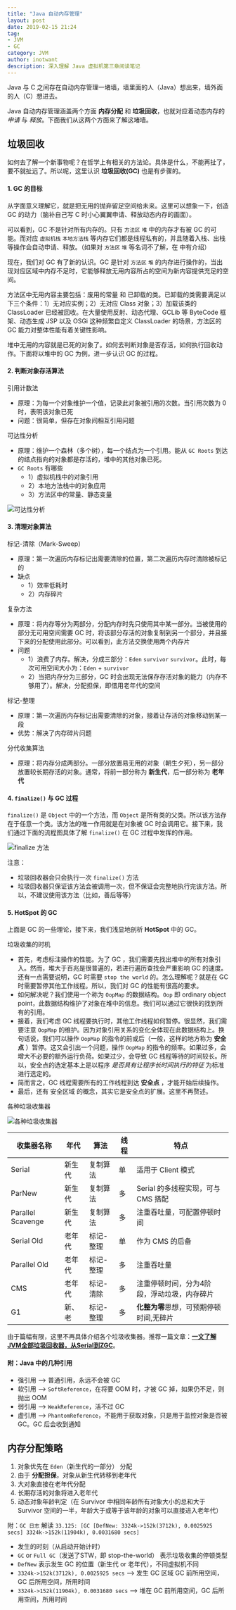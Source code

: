 ```yaml
---
title: "Java 自动内存管理"
layout: post
date: 2019-02-15 21:24
tag:
- JVM
- GC
category: JVM
author: inotwant
description: 深入理解 Java 虚拟机第三章阅读笔记
---
```


Java 与 C 之间存在自动内存管理一堵墙，墙里面的人（Java）想出来，墙外面的人（C）想进去。

Java 自动内存管理涵盖两个方面 **内存分配** 和 **垃圾回收**，也就对应着动态内存的 *申请* 与 *释放*。下面我们从这两个方面来了解这堵墙。

## 垃圾回收

如何去了解一个新事物呢？在哲学上有相关的方法论。具体是什么，不能再扯了，要不就扯远了。所以呢，这里认识 **垃圾回收(GC)** 也是有步骤的。

#### 1. GC 的目标 
从字面意义理解它，就是把无用的抛弃留足空间给未来。这里可以想象一下，创造 GC 的动力（脑补自己写 C 时小心翼翼申请、释放动态内存的画面）。

可以看到，GC 不是针对所有内存的。只有 `方法区` `堆` 中的内存才有被 GC 的可能。而对应 `虚拟机栈` `本地方法栈` 等内存它们都是线程私有的，并且随着入栈、出栈等操作会自动申请、释放。（如果对 `方法区` `堆` 等名词不了解，在 []() 中有介绍）

现在，我们对 GC 有了新的认识。GC 是针对 `方法区` `堆` 的内存进行操作的，当出现对应区域中内存不足时，它能够释放无用内容所占的空间为新内容提供充足的空间。

方法区中无用内容主要包括：废用的常量 和 已卸载的类。已卸载的类需要满足以下三个条件：1）无对应实例；2）无对应 Class 对象；3）加载该类的 ClassLoader 已经被回收。在大量使用反射、动态代理、GCLib 等 ByteCode 框架、动态生成 JSP 以及 OSGi 这种频繁自定义 ClassLoader 的场景，方法区的 GC 能力对整体性能有着关键性影响。

堆中无用的内容就是已死的对象了。如何去判断对象是否存活，如何执行回收动作。下面将以堆中的 GC 为例，进一步认识 GC 的过程。

#### 2. 判断对象存活算法

引用计数法
- 原理：为每一个对象维护一个值，记录此对象被引用的次数。当引用次数为 0 时，表明该对象已死
- 问题：很简单，但存在对象间相互引用问题

可达性分析
- 原理：维护一个森林（多个树），每一个结点为一个引用。能从 `GC Roots` 到达的结点指向的对象都是存活的，堆中的其他对象已死。
- `GC Roots` 有哪些
	- 1）虚拟机栈中的对象引用
	- 2）本地方法栈中的对象应用
	- 3）方法区中的常量、静态变量

![可达性分析](https://raw.githubusercontent.com/INotWant/INotWant.github.io/master/assets/images/2019-02-15/gc-roots-trees.png "可达性分析")

#### 3. 清理对象算法

标记-清除（Mark-Sweep）
- 原理：第一次遍历内存标记出需要清除的位置，第二次遍历内存时清除被标记的
- 缺点
	- 1）效率低耗时
	- 2）内存碎片

复杂方法
- 原理：将内存等分为两部分，分配内存时先只使用其中某一部分。当被使用的部分无可用空间需要 GC 时，将该部分存活的对象复制到另一个部分，并且接下来的分配使用此部分。可以看到，此方法交换使用两个内存片
- 问题
	- 1）浪费了内存。解决，分成三部分：`Eden` `survivor` `survivor`。此时，每次可用空间大小为：`Eden` + `survivor`
	- 2）当把内存分为三部分，GC 时会出现无法保存存活对象的能力（内存不够用了）。解决，分配担保，即借用老年代的空间
	
标记-整理
- 原理：第一次遍历内存标记出需要清除的对象，接着让存活的对象移动到某一段
- 优势：解决了内存碎片问题

分代收集算法
- 原理：将内存分成两部分。一部分放置易无用的对象（朝生夕死），另一部分放置较长期存活的对象。通常，将前一部分称为 **新生代**，后一部分称为 **老年代**

#### 4. `finalize()` 与 GC 过程

`finalize()` 是 `Object` 中的一个方法，而 `Object` 是所有类的父类。所以该方法存在于任意一个类。该方法的唯一作用就是在对象被 GC  时会调用它。接下来，我们通过下面的流程图具体了解 `finalize()` 在 GC 过程中发挥的作用。

![finalize 方法](https://raw.githubusercontent.com/INotWant/INotWant.github.io/master/assets/images/2019-02-15/finalize.png "finalize 方法")

注意：
- 垃圾回收器会只会执行一次 `finalize()` 方法
- 垃圾回收器只保证该方法会被调用一次，但不保证会完整地执行完该方法。所以，不建议使用该方法（比如，善后等等）

#### 5. HotSpot 的 GC

上面是 GC 的一些理论，接下来，我们浅显地剖析 **HotSpot** 中的 GC。

垃圾收集的时机
- 首先，考虑标注操作的性能。为了 GC ，我们需要先找出堆中的所有对象引入。然而，堆大于百兆是很普遍的，若进行遍历查找会严重影响 GC 的速度。还有一点需要说明，GC 时需要 `stop the world` 的。怎么理解呢？就是在 GC 时需要暂停其他工作线程。所以，我们对 GC 的性能有很高的要求。
- 如何解决呢？我们使用一个称为 `OopMap` 的数据结构。`Oop` 即 ordinary object point，此数据结构维护了对象在堆中的信息。我们可以通过它很快的找到所有的引用。
- 接着，我们考虑 GC 线程要执行时，其他工作线程如何暂停。很显然，我们需要注意 `OopMap` 的维护。因为对象引用关系的变化全体现在此数据结构上。换句话说，我们可以操作 `OopMap` 的指令的前或后（一般，这样的地方称为 **安全点** ）暂停。这又会引出一个问题，操作 `OopMap` 的指令的频率。如果过多，会增大不必要的额外运行负荷。如果过少，会导致 GC 线程等待的时间较长。所以，安全点的选定基本上是以程序 *是否具有让程序长时间执行的特征* 为标准进行选定的。
- 简而言之，GC 线程需要所有的工作线程到达 **安全点** ，才能开始后续操作。 
- 最后，还有 安全区域 的概念，其实它是安全点的扩展。这里不再赘述。

各种垃圾收集器

![各种垃圾收集器](https://raw.githubusercontent.com/INotWant/INotWant.github.io/master/assets/images/2019-02-15/gcs.png "各种垃圾收集器")

| 收集器名称  | 年代 |  算法 | 线程 | 特点 |
| ---------- | ----------- | ----------- | ----------- | ----------- |
| Serial | 新生代 | 复制算法 | 单 | 适用于 Client 模式 |
| ParNew | 新生代 | 复制算法 | 多 | Serial 的多线程实现，可与 CMS 搭配 |
| Parallel Scavenge | 新生代 | 复制算法 | 多 | 注重吞吐量，可配置停顿时间 |
| Serial Old | 老年代 | 标记-整理 | 单 | 作为 CMS 的后备 |
| Parallel Old | 老年代 | 标记-整理 | 多 | 注重吞吐量 |
| CMS | 老年代 | 标记-清除 | 多 | 注重停顿时间，分为4阶段，浮动垃圾，内存碎片 |
| G1 | 新、老 | 标记-整理 | 多 | **化整为零**思想，可预期停顿时间,无碎片 |

由于篇幅有限，这里不再具体介绍各个垃圾收集器。推荐一篇文章：[**一文了解JVM全部垃圾回收器，从Serial到ZGC**](https://zhuanlan.zhihu.com/p/45581464)。

#### 附：Java 中的几种引用

- 强引用 --> 普通引用，永远不会被 GC
- 软引用 --> `SoftReference`，在将要 OOM 时，才被 GC 掉，如果仍不足，则抛出 OOM
- 弱引用 --> `WeakReference`，活不过 GC
- 虚引用 --> `PhantomReference`，不能用于获取对象，只是用于监控对象是否被 GC。GC 后会收到通知

## 内存分配策略

1. 对象优先在 `Eden`（新生代的一部分） 分配
2. 由于 **分配担保**，对象从新生代转移到老年代
3. 大对象直接在老年代分配
4. 长期存活的对象将进入老年代
5. 动态对象年龄判定（在 Survivor 中相同年龄所有对象大小的总和大于 Survivor 空间的一半，年龄大于或等于该年龄的对象可以直接进入老年代）

附：`GC 日志` 解读
`33.125: [GC [DefNew: 3324k->152k(3712k), 0.0025925 secs] 3324k->152k(11904k), 0.0031680 secs]`
- 发生的时刻（从启动开始计时）
- `GC` or `Full GC`（发送了STW，即 stop-the-world） 表示垃圾收集的停顿类型
- `DefNew` 表示发生 GC 的位置（新生代 or 老年代），不同虚拟机不同
- `3324k->152k(3712k), 0.0025925 secs` --> 发生 GC 区域 GC 前所用空间，GC 后所用空间，所用时间
- `3324k->152k(11904k), 0.0031680 secs` --> 堆在 GC 前所用空间，GC 后所用空间，所用时间
